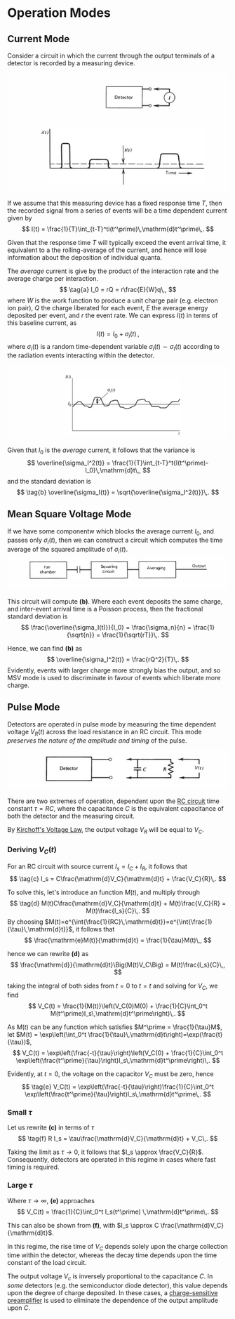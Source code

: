 Operation Modes
===============

Current Mode
------------
Consider a circuit in which the current through the output terminals of a detector is recorded by a measuring device. 

![Current mode schematic](images/current-mode.png)

If we assume that this measuring device has a fixed response time $T$, then the recorded signal from a series of events will be a time dependent current given by
$$
I(t) = \frac{1}{T}\int_{t-T}^ti(t^\prime)\,\mathrm{d}t^\prime\,.
$$

Given that the response time $T$ will typically exceed the event arrival time, it equivalent to a the rolling-average of the current, and hence will lose information about the deposition of individual quanta. 

The _average_ current is give by the product of the interaction rate and the average charge per interaction.
$$
\tag{a}
I_0 = rQ = r\frac{E}{W}q\,,
$$
where $W$ is the work function to produce a unit charge pair (e.g. electron ion pair), $Q$ the charge liberated for each event, $E$ the average energy deposited per event, and $r$ the event rate. We can express $I(t)$ in terms of this baseline current, as
$$
I(t) = I_0 + \sigma_i(t)\,,
$$
where $\sigma_i(t)$ is a random time-dependent variable $\sigma_i(t) \sim \sigma_I(t)$ according to the radiation events interacting within the detector.

![Current expressed in terms of baseline average.](images/baseline-current.png)

Given that $I_0$ is the _average_ current, it follows that the variance is 
$$
    \overline{\sigma_I^2(t)} = \frac{1}{T}\int_{t-T}^t{I(t^\prime)-I_0}\,\mathrm{d}t\,,
$$
and the standard deviation is
$$
    \tag{b}
    \overline{\sigma_I(t)} = \sqrt{\overline{\sigma_I^2(t)}}\,.
$$

Mean Square Voltage Mode
------------------------
If we have some componentw which blocks the average current $I_0$, and passes only $\sigma_i(t)$, then we can construct a circuit which computes the time average of the squared amplitude of $\sigma_i(t)$.
![Mean square voltage schematic.](images/msv.png)

This circuit will compute **(b)**. Where each event deposits the same charge, and inter-event arrival time is a Poisson process, then the fractional standard deviation is 
$$
\frac{\overline{\sigma_I(t)}}{I_0} = \frac{\sigma_n}{n} = \frac{1}{\sqrt{n}} = \frac{1}{\sqrt{rT}}\,.
$$

Hence, we can find **(b)** as 
$$
\overline{\sigma_I^2(t)} = \frac{rQ^2}{T}\,.
$$
Evidently, events with larger charge more strongly bias the output, and so MSV mode is used to discriminate in favour of events which liberate more charge.

Pulse Mode
----------
Detectors are operated in pulse mode by measuring the time dependent voltage $V_R(t)$ across the load resistance in an RC circuit. This mode *preserves the nature of the amplitude and timing* of the pulse.

![Pulse mode schematic](images/pulse-mode.png)

There are two extremes of operation, dependent upon the [RC circuit](rc-circuits.md#RC-Circuit) time constant $\tau=RC$, where the capacitance $C$ is the equivalent capacitance of both the detector and the measuring circuit.

By [Kirchoff's Voltage Law](basic-electronics.md#Kirchoff's-Voltage-Law), the output voltage $V_R$ will be equal to $V_C$.

### Deriving $V_C(t)$
For an RC circuit with source current $I_s=I_C+I_R$, it follows that
$$
    \tag{c}
    I_s = C\frac{\mathrm{d}V_C}{\mathrm{d}t} + \frac{V_C}{R}\,.
$$

To solve this, let's introduce an function $M(t)$, and multiply through 
$$
    \tag{d}
    M(t)C\frac{\mathrm{d}V_C}{\mathrm{d}t} + M(t)\frac{V_C}{R} = M(t)\frac{I_s}{C}\,.
$$
By choosing $M(t)=e^{\int{\frac{1}{RC}\,\mathrm{d}t}}=e^{\int{\frac{1}{\tau}\,\mathrm{d}t}}$, it follows that
$$
\frac{\mathrm{e}M(t)}{\mathrm{d}t} = \frac{1}{\tau}M(t)\,,
$$

hence we can rewrite **(d)** as
$$
    \frac{\mathrm{d}}{\mathrm{d}t}\Big(M(t)V_C\Big) = M(t)\frac{I_s}{C}\,,
$$

taking the integral of both sides from $t=0$ to $t=t$ and solving for $V_C$, we find
$$
V_C(t) = \frac{1}{M(t)}\left(V_C(0)M(0) + \frac{1}{C}\int_0^t M(t^\prime)I_s\,\mathrm{d}t^\prime\right)\,.
$$

As $M(t)$ can be any function which satisfies $M^\prime = \frac{1}{\tau}M$, let $M(t) = \exp\left(\int_0^t \frac{1}{\tau}\,\mathrm{d}t\right)=\exp(\frac{t}{\tau})$,
$$
    V_C(t) = \exp\left(\frac{-t}{\tau}\right)\left(V_C(0) + \frac{1}{C}\int_0^t \exp\left(\frac{t^\prime}{\tau}\right)I_s\,\mathrm{d}t^\prime\right)\,.
$$

Evidently, at $t=0$, the voltage on the capacitor $V_C$ must be zero, hence
$$
    \tag{e}
    V_C(t) = \exp\left(\frac{-t}{\tau}\right)\frac{1}{C}\int_0^t \exp\left(\frac{t^\prime}{\tau}\right)I_s\,\mathrm{d}t^\prime\,.
$$


### Small $\tau$
Let us rewrite **(c\)** in terms of $\tau$
$$
\tag{f}
R I_s = \tau\frac{\mathrm{d}V_C}{\mathrm{d}t} + V_C\,.
$$

Taking the limit as $\tau \rightarrow 0$, it follows that $I_s \approx \frac{V_C}{R}$. Consequently, detectors are operated in this regime in cases where fast timing is required.

### Large $\tau$
Where $\tau \rightarrow \infty$, **(e)** approaches
$$
    V_C(t) = \frac{1}{C}\int_0^t I_s(t^\prime) \,\mathrm{d}t^\prime\,.
$$

This can also be shown from **(f)**, with $I_s \approx C \frac{\mathrm{d}V_C}{\mathrm{d}t}$.

In this regime, the rise time of $V_C$ depends solely upon the charge collection time within the detector, whereas the decay time depends upon the time constant of the load circuit.

The output voltage $V_c$ is inversely proportional to the capacitance $C$. In _some_ detectors (e.g. the semiconductor diode detector), this value depends upon the degree of charge deposited. In these cases, a [charge-sensitive preamplifier](electronics.md#Charge-Sensitive-Amplifier) is used to eliminate the dependence of the output amplitude upon $C$.